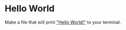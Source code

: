 # Hello World

Make a file that will print ["Hello World!"](http://en.wikipedia.org/wiki/%22Hello,_World!%22_program) to your terminal.

